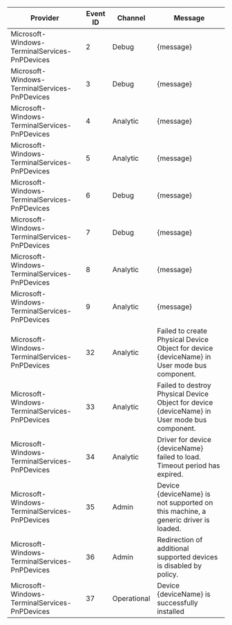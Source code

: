 Provider                                       |  Event ID  |  Channel      |  Message
-----------------------------------------------|------------|---------------|----------------------------------------------------------------------------------------------
Microsoft-Windows-TerminalServices-PnPDevices  |  2         |  Debug        |  {message}
Microsoft-Windows-TerminalServices-PnPDevices  |  3         |  Debug        |  {message}
Microsoft-Windows-TerminalServices-PnPDevices  |  4         |  Analytic     |  {message}
Microsoft-Windows-TerminalServices-PnPDevices  |  5         |  Analytic     |  {message}
Microsoft-Windows-TerminalServices-PnPDevices  |  6         |  Debug        |  {message}
Microsoft-Windows-TerminalServices-PnPDevices  |  7         |  Debug        |  {message}
Microsoft-Windows-TerminalServices-PnPDevices  |  8         |  Analytic     |  {message}
Microsoft-Windows-TerminalServices-PnPDevices  |  9         |  Analytic     |  {message}
Microsoft-Windows-TerminalServices-PnPDevices  |  32        |  Analytic     |  Failed to create Physical Device Object for device {deviceName} in User mode bus component.
Microsoft-Windows-TerminalServices-PnPDevices  |  33        |  Analytic     |  Failed to destroy Physical Device Object for device {deviceName} in User mode bus component.
Microsoft-Windows-TerminalServices-PnPDevices  |  34        |  Analytic     |  Driver for device {deviceName} failed to load. Timeout period has expired.
Microsoft-Windows-TerminalServices-PnPDevices  |  35        |  Admin        |  Device {deviceName} is not supported on this machine, a generic driver is loaded.
Microsoft-Windows-TerminalServices-PnPDevices  |  36        |  Admin        |  Redirection of additional supported devices is disabled by policy.
Microsoft-Windows-TerminalServices-PnPDevices  |  37        |  Operational  |  Device {deviceName} is successfully installed